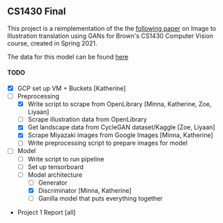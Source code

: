 ## CS1430 Final

This project is a reimplementation of the the [following paper](https://arxiv.org/pdf/2002.05638.pdf) on Image to Illustration translation using GANs for Brown's CS1430
Computer Vision course, created in Spring 2021. 


The data for this model can be found [here](https://github.com/artset/cs1430-final-data)


#### TODO
- [x] GCP set up VM + Buckets [Katherine]
- [ ] Preprocessing 
  - [x] Write script to scrape from OpenLibrary [Minna, Katherine, Zoe, Liyaan]
  - [ ] Scrape illustration data from OpenLibrary
  - [x] Get landscape data from CycleGAN dataset/Kaggle [Zoe, Liyaan]
  - [x] Scrape Miyazaki images from Google Images [Minna, Katherine]
  - [ ] Write preprocessing script to prepare images for model 
- [ ] Model 
  - [ ] Write script to run pipeline
  - [ ] Set up tensorboard
  - [ ] Model architecture
    - [ ] Generator 
    - [x] Discriminator [Minna, Katherine]
    - [ ] Ganilla model that puts everything together
- Project 1 Report [all]

